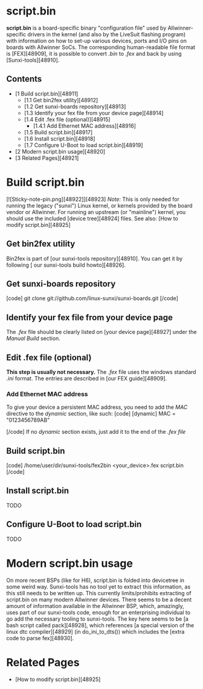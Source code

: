 # script.bin
**script.bin** is a board-specific binary "configuration file" used by Allwinner-specific drivers in the kernel (and also by the LiveSuit flashing program) with information on how to set-up various devices, ports and I/O pins on boards with Allwinner SoCs. 
The corresponding human-readable file format is [FEX][48909], it is possible to convert _.bin_ to _.fex_ and back by using [Sunxi-tools][48910]. 
## Contents
  * [1 Build script.bin][48911]
    * [1.1 Get bin2fex utility][48912]
    * [1.2 Get sunxi-boards repository][48913]
    * [1.3 Identify your fex file from your device page][48914]
    * [1.4 Edit .fex file (optional)][48915]
      * [1.4.1 Add Ethernet MAC address][48916]
    * [1.5 Build script.bin][48917]
    * [1.6 Install script.bin][48918]
    * [1.7 Configure U-Boot to load script.bin][48919]
  * [2 Modern script.bin usage][48920]
  * [3 Related Pages][48921]

# Build script.bin
[![Sticky-note-pin.png][48922]][48923] _Note:_ This is only needed for running the legacy ("sunxi") Linux kernel, or kernels provided by the board vendor or Allwinner. For running an upstream (or "mainline") kernel, you should use the included [device tree][48924] files. 
See also: [How to modify script.bin][48925]
## Get bin2fex utility
Bin2fex is part of [our sunxi-tools repository][48910]. You can get it by following [ our sunxi-tools build howto][48926]. 
## Get sunxi-boards repository
[code] 
    git clone git://github.com/linux-sunxi/sunxi-boards.git
[/code]
## Identify your fex file from your device page
The _.fex_ file should be clearly listed on [your device page][48927] under the _Manual Build_ section. 
## Edit .fex file (optional)
**This step is usually not necessary.**
The _.fex_ file uses the windows standard _.ini_ format. The entries are described in [our FEX guide][48909]. 
### Add Ethernet MAC address
To give your device a persistent MAC address, you need to add the _MAC_ directive to the _dynamic_ section, like such: 
[code] 
    [dynamic]
    MAC = "0123456789AB"
    
[/code]
If no _dynamic_ section exists, just add it to the end of the _.fex file_
## Build script.bin
[code] 
    /home/user/dir/sunxi-tools/fex2bin <your_device>.fex script.bin
[/code]
## Install script.bin
TODO
## Configure U-Boot to load script.bin
TODO
# Modern script.bin usage
On more recent BSPs (like for H6), script.bin is folded into devicetree in some weird way. Sunxi-tools has no tool yet to extract this information, as this still needs to be written up. This currently limits/prohibits extracting of script.bin on many modern Allwinner devices. 
There seems to be a decent amount of information available in the Allwinner BSP, which, amazingly, uses part of our sunxi-tools code, enough for an enterprising individual to go add the necessary tooling to sunxi-tools. 
The key here seems to be [a bash script called pack][48928], which references [a special version of the linux dtc compiler][48929] (in do_ini_to_dts()) which includes the [extra code to parse fex][48930]. 
# Related Pages
  * [How to modify script.bin][48925]
